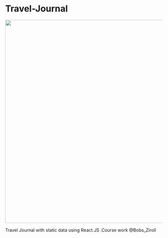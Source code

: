 # Travel-Journal
<img src="./public/images/finished.jpg" width="650px">

Travel Journal with static data using React.JS .Course work @Bobs_Ziroll

